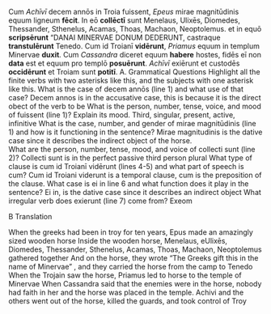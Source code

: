 Cum *Achīvī* decem annōs in Troia fuissent, *Epeus* mirae magnitūdinis equum ligneum **fēcit**. In eō **collēctī** sunt Menelaus, Ulixēs, Diomedes, Thessander, Sthenelus, Acamas, Thoas, Machaon, Neoptolemus. et in equō **scripsērunt** “DANAI MINERVAE DONUM DEDERUNT, castraque **transtulērunt** Tenedo. Cum id Troianī **vidērunt**, *Priamus* equum in templum Minervae **duxit**. Cum *Cassandra* diceret equum **habere** hostes, fidēs eī non **data** est et equum pro templō **posuērunt**. *Achīvī* exiērunt et custodēs **occidērunt** et Troiam sunt **potitī**.
A. Grammatical Questions
Highlight all the finite verbs with two asterisks like this, and the subjects with one asterisk like this.
What is the case of decem annōs (line 1) and what use of that case?
Decem annos is in the accusative case, this is because it is the direct obect of the verb to be 
What is the person, number, tense, voice, and mood of fuissent (line 1)? Explain its mood.
Third, singular, present, active, infinitive
What is the case, number, and gender of mirae magnitūdinis (line 1) and how is it functioning in the sentence?
Mirae magnitudinis is the dative case since it describes the indirect object of the horse.  
What are the person, number, tense, mood, and voice of collecti sunt (line 2)?
Collecti sunt is in the perfect passive third person plural 
What type of clause is cum id Troianī vidērunt (lines 4-5) and what part of speech is cum?
Cum id Troiani viderunt is a temporal clause, cum is the preposition of the clause. 
What case is ei in line 6 and what function does it play in the sentence?
Ei in, is the dative case since it describes an indirect object 
What irregular verb does exierunt (line 7) come from?
Exeom 

B Translation 

When the greeks had been in troy for ten years, Epus made an amazingly sized wooden horse
Inside the wooden horse,  Menelaus, eUlixēs, Diomedes, Thessander, Sthenelus, Acamas, Thoas, Machaon, Neoptolemus gathered together
And on the horse, they wrote “The Greeks gift this in the name of Minervae” , and they carried the horse from the camp to Tenedo
When the Trojain saw the horse, Priamus led to horse to the temple of Minervae
When Cassandra said that the enemies were in the horse, nobody had faith in her and the horse was placed in the temple. 
Achivi and the others went out of the horse, killed the guards, and took control of Troy

